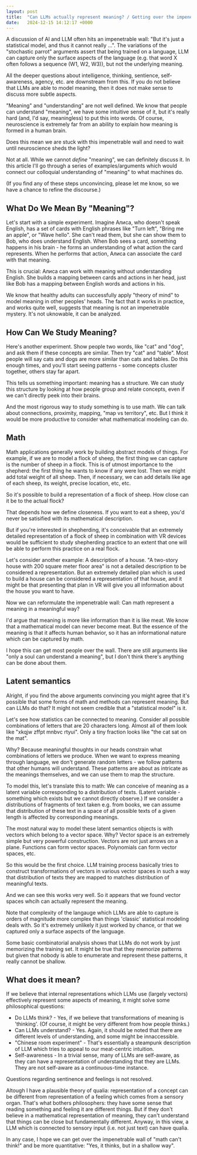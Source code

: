 ```yaml
---
layout: post
title:  "Can LLMs actually represent meaning? / Getting over the impenetrable wall"
date:   2024-12-15 14:12:17 +0000
---
```


A discussion of AI and LLM often hits an impenetrable wall: "But it's just a statistical model, and thus it cannot really ...".
The variations of the "stochastic parrot" arguments assert that being trained on a language, LLM can capture only the surface aspects of
the language (e.g. that word X often follows a sequence (W1, W2, W3)), but not the underlying meaning.

All the deeper questions about intelligence, thinking, sentience, self-awareness, agency, etc. are downstream from this.
If you do not believe that LLMs are able to model meaning, then it does not make sense to discuss more subtle aspects.

"Meaning" and "understanding" are not well defined. We know that people can understand "meaning", we have some intuitive sense of it, but it's really hard (and, I'd say, meaningless) to put this into words.
Of course, neuroscience is extremely far from an ability to explain how meaning is formed in a human brain.

Does this mean we are stuck with this impenetrable wall and need to wait until neuroscience sheds the light?

Not at all. While we cannot _define_ "meaning", we can definitely discuss it. In this article I'll go through a series of examples/arguments which would connect our colloquial understanding of "meaning" to what machines do.

(If you find any of these steps unconvincing, please let me know, so we have a chance to refine the discourse.)

## What Do We Mean By "Meaning"?

Let's start with a simple experiment. Imagine Алиса, who doesn't speak English, has a set of cards with English phrases like "Turn left", "Bring me an apple", or "Wave hello". She can't read them, but she can show them to Bob, who does understand English. When Bob sees a card, something happens in his brain - he forms an understanding of what action the card represents. When he performs that action, Алиса can associate the card with that meaning.

This is crucial: Алиса can work with meaning without understanding English. She builds a mapping between cards and actions in her head, just like Bob has a mapping between English words and actions in his.

We know that healthy adults can successfully apply "theory of mind" to model meaning in other peoples' heads. The fact that it works in practice, and works quite well, suggests that meaning is not an impenetrable mystery. It's not uknowable, it can be analyzed.

## How Can We Study Meaning?

Here's another experiment. Show people two words, like "cat" and "dog", and ask them if these concepts are similar. Then try "cat" and "table". Most people will say cats and dogs are more similar than cats and tables. Do this enough times, and you'll start seeing patterns - some concepts cluster together, others stay far apart.

This tells us something important: meaning has a structure. We can study this structure by looking at how people group and relate concepts, even if we can't directly peek into their brains.

And the most rigorous way to study something is to use math. We can talk about connections, proximity, mapping, "map vs territory", etc. But I think it would be more productive to consider what mathematical modeling can do.

## Math

Math applications generally work by building abstract models of things. For example, if we are to model a flock of sheep, the first thing we can capture is the number of sheep in a flock. This is of utmost importance to the shepherd: the first thing he wants to know if any were lost. Then we might add total weight of all sheep. Then, if necessary, we can add details like age of each sheep, its weight, precise location, etc, etc.

So it's possible to build a representation of a flock of sheep. How close can it be to the actual flock?

That depends how we define closeness. If you want to eat a sheep, you'd never be satisified with its mathematical description.

But if you're interested in shepherding, it's conceivable that an extremely detailed representation of a flock of sheep in combination with VR devices would be sufficient to study shepherding practice to an extent that one will be able to perform this practice on a real flock.

Let's consider another example: A description of a house. "A two-story house with 200 square meter floor area" is not a detailed description to be considered a representation. But an extremely detailed plan which is used to build a house can be considered a representation of that house, and it might be that presenting that plan in VR will give you all information about the house you want to have.

Now we can reformulate the impenetrable wall: Can math represent a meaning in a meaningful way?

I'd argue that meaning is more like information than it is like meat. We know that a mathematical model can never become meat. But the essence of the meaning is that it affects human behavior, so it has an informational nature which can be captured by math.

I hope this can get most people over the wall. There are still arguments like "only a soul can understand a meaning", but I don't think there's anything can be done about them.

## Latent semantics

Alright, if you find the above arguments convincing you might agree that it's possible that some forms of math and methods can represent meaning. But can LLMs do that? It might not seem credible that a "statistical model" is it.

Let's see how statistics can be connected to meaning.  Consider all possible combinations of letters that are 20 characters long. Almost all of them look like "xkqjw zffpt mnbvc rtyui". Only a tiny fraction looks like "the cat sat on the mat".

Why? Because meaningful thoughts in our heads constrain what combinations of letters we produce. When we want to express meaning through language, we don't generate random letters - we follow patterns that other humans will understand. These patterns are about as intricate as the meanings themselves, and we can use them to map the structure.

To model this, let's translate this to math: We can conceive of meaning as a latent variable corresponding to a distribution of texts. (Latent variable - something which exists but we cannot directly observe.)  If we consider a distributions of fragments of text taken e.g. from books, we can assume that distribution of these text in a space of all possible texts of a given length is affected by corresponding meanings.

The most natural way to model these latent semantics objects is with vectors which belong to a vector space. Why? Vector space is an extremely simple but very powerful construction. Vectors are not just arrows on a plane. Functions can form vector spaces. Polynomials can form vector spaces, etc.

So this would be the first choice. LLM training process basically tries to construct transformations of vectors in various vector spaces in such a way that distribution of texts they are mapped to matches distribution of meaningful texts.

And we can see this works very well. So it appears that we found vector spaces whcih can actually represent the meaning.

Note that complexity of the langauge which LLMs are able to capture is orders of magnitude more complex than things 'classic' statistical modeling deals with. So it's extremely unlikely it just worked by chance, or that we captured only a surface aspects of the language.

Some basic combinatorial analysis shows that LLMs do not work by just memorizing the training set. It might be true that they memorize patterns but given that nobody is able to enumerate and represent these patterns, it really cannot be shallow.

## What does it mean?

If we believe that internal representations which LLMs use (largely vectors) effectively represent some aspects of meaning, it might solve some philosophical questions:

 * Do LLMs think? - Yes, if we believe that transformations of meaning is 'thinking'. (Of course, it might be very different from how people thinks.)
 * Can LLMs understand?  - Yes. Again, it should be noted that there are different levels of understanding, and some might be innaccessible.
 * "Chinese room experiment" - That's essentially a steampunk description of LLM which tries to appeal to our meat-centric intuition.
 * Self-awareness - In a trivial sense, many of LLMs are self-aware, as they can have a representation of understanding that they are LLMs. They are not self-aware as a continuous-time instance.

Questions regarding sentinence and feelings is not resolved.

Altough I have a plausible theory of qualia: representation of a concept can be different from representation of a feeling which comes from a sensory organ. That's what bothers philosophers: they have some sense that reading something and feeling it are different things. But if they don't believe in a mathematical representation of meaning, they can't understand that things can be close but fundamentally different. Anyway, in this view, a LLM which is connected to sensory input (i.e. not just text) can have qualia.

In any case, I hope we can get over the impenetrable wall of "math can't think!" and be more quantitative: "Yes, it thinks, but in a shallow way".